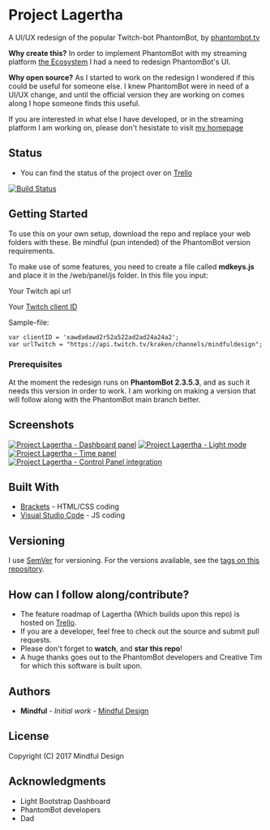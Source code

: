 # Project Lagertha

A UI/UX redesign of the popular Twitch-bot PhantomBot, by [phantombot.tv](https://phantombot.tv/)

**Why create this?** In order to implement PhantomBot with my streaming platform [the Ecosystem](http://bit.ly/MindfulG) I had a need to redesign PhantomBot's UI.

**Why open source?** As I started to work on the redesign I wondered if this could be useful for someone else. I knew PhantomBot were in need of a UI/UX change, and until the official version they are working on comes along I hope someone finds this useful.

If you are interested in what else I have developed, or in the streaming platform I am working on, please don't hesistate to visit [my homepage](http://bit.ly/MindfulG)

## Status

* You can find the status of the project over on [Trello](https://trello.com/b/5kni5emL/mindful-design-public)

[![Build Status](https://travis-ci.org/Mindful-Design/Lagertha.svg?branch=master)](https://travis-ci.org/Mindful-Design/Lagertha)

## Getting Started

To use this on your own setup, download the repo and replace your web folders with these. Be mindful (pun intended) of the PhantomBot version requirements.

To make use of some features, you need to create a file called **mdkeys.js** and place it in the /web/panel/js folder. In this file you input:

Your Twitch api url

Your [Twitch client ID](https://blog.twitch.tv/client-id-required-for-kraken-api-calls-afbb8e95f843)

Sample-file:

```
var clientID = 'xawdadawd2r52a522ad2ad24a24a2';
var urlTwitch = "https://api.twitch.tv/kraken/channels/mindfuldesign";

```

### Prerequisites

At the moment the redesign runs on **PhantomBot 2.3.5.3**, and as such it needs this version in order to work. I am working on making a version that will follow along with the PhantomBot main branch better.

## Screenshots

[![](http://i.imgur.com/3IV9arbl.png "Project Lagertha - Dashboard panel")](http://i.imgur.com/3IV9arb.png)
[![](http://i.imgur.com/3YfnKlMl.png "Project Lagertha - Light mode")](http://i.imgur.com/3YfnKlM.png)
[![](http://i.imgur.com/OpVQWm8l.png "Project Lagertha - Time panel")](http://imgur.com/OpVQWm8.png)
[![](http://i.imgur.com/47kX7gFl.png "Project Lagertha - Control Panel integration")](http://i.imgur.com/47kX7gF.png)

## Built With

* [Brackets](http://brackets.io/) - HTML/CSS coding
* [Visual Studio Code](https://code.visualstudio.com/) - JS coding

## Versioning

I use [SemVer](http://semver.org/) for versioning. For the versions available, see the [tags on this repository](https://github.com/Mindful-Design/Lagertha/tags). 

## How can I follow along/contribute?

* The feature roadmap of Lagertha (Which builds upon this repo) is hosted on [Trello](https://trello.com/b/5kni5emL/mindful-design-public).
* If you are a developer, feel free to check out the source and submit pull requests.
* Please don't forget to **watch**, and **star this repo**!
* A huge thanks goes out to the PhantomBot developers and Creative Tim for which this software is built upon.

## Authors

* **Mindful** - *Initial work* - [Mindful Design](https://github.com/Mindful-Design)

## License

Copyright (C) 2017 Mindful Design

## Acknowledgments

* Light Bootstrap Dashboard
* PhantomBot developers
* Dad
